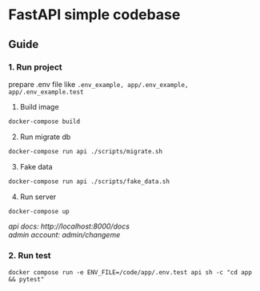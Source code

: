 # FastAPI simple codebase

## Guide
### 1. Run project
prepare .env file like `.env_example, app/.env_example, app/.env_example.test`  
1. Build image
```bash
docker-compose build
```
2. Run migrate db
```bash
docker-compose run api ./scripts/migrate.sh
```
3. Fake data
```bash
docker-compose run api ./scripts/fake_data.sh
```
4. Run server
```bash
docker-compose up
```
*api docs: http://localhost:8000/docs*  
*admin account: admin/changeme*

### 2. Run test
```
docker compose run -e ENV_FILE=/code/app/.env.test api sh -c "cd app && pytest"
```